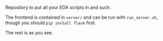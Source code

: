 Repository to put all your EDA scripts in and such.

The frontend is contained in `server/` and can be run with `run_server.sh`,
though you should `pip install flask` first.

The rest is as you see.
